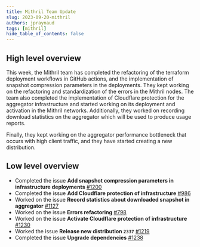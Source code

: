 ```yaml
---
title: Mithril Team Update
slug: 2023-09-20-mithril
authors: jpraynaud
tags: [mithril]
hide_table_of_contents: false
---
```


## High level overview
This week, the Mithril team has completed the refactoring of the terraform deployment workflows in GitHub actions, and the implementation of snapshot compression parameters in the deployments. They kept working on the refactoring and standardization of the errors in the Mithril nodes. The team also completed the implementation of Cloudflare protection for the aggregator infrastructure and started working on its deployment and activation in the Mithril networks. Additionally, they worked on recording download statistics on the aggregator which will be used to produce usage reports. 

Finally, they kept working on the aggregator performance bottleneck that occurs with high client traffic, and they have started creating a new distribution.

## Low level overview
- Completed the issue **Add snapshot compression parameters in infrastructure deployments** [#1200](https://github.com/input-output-hk/mithril/issues/1200)
- Completed the issue **Add Cloudflare protection of infrastructure** [#986](https://github.com/input-output-hk/mithril/issues/986)
- Worked on the issue **Record statistics about downloaded snapshot in aggregator** [#1127](https://github.com/input-output-hk/mithril/issues/1127)
- Worked on the issue **Errors refactoring** [#798](https://github.com/input-output-hk/mithril/issues/798)
- Worked on the issue **Activate Cloudflare protection of infrastructure** [#1230](https://github.com/input-output-hk/mithril/issues/1230)
- Worked the issue **Release new distribution `2337`** [#1219](https://github.com/input-output-hk/mithril/issues/1219)
- Completed the issue **Upgrade dependencies** [#1238](https://github.com/input-output-hk/mithril/issues/1238)